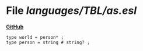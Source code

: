 # File _languages/TBL/as.esl_
**[GitHub](https://github.com/softlang/yas/blob/master/languages/TBL/as.esl)**
```
type world = person* ;
type person = string # string? ;
```
